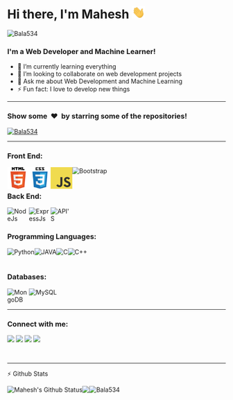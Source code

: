 # Hi there, I'm Mahesh <img src="https://raw.githubusercontent.com/ABSphreak/ABSphreak/master/gifs/Hi.gif" width="30px">
<p align="left"> 
  <img src="https://komarev.com/ghpvc/?username=Bala534" alt="Bala534" /> 
</p>

### I'm a Web Developer and Machine Learner!

- 🌱 I’m currently learning everything
- 👯 I’m looking to collaborate on web development projects
- 💬 Ask me about Web Development and Machine Learning
- ⚡ Fun fact: I love to develop new things

---

<h3>Show some &nbsp;❤️&nbsp; by starring some of the repositories!</h3>

<p align="left"> <a href="https://github.com/ryo-ma/github-profile-trophy"><img src="https://github-profile-trophy.vercel.app/?username=Bala534" alt="Bala534" /></a> </p>

---

### Front End:

<img align="left" alt="HTML5" width="50px" src="https://raw.githubusercontent.com/github/explore/80688e429a7d4ef2fca1e82350fe8e3517d3494d/topics/html/html.png" />
<img align="left" alt="CSS3" width="50px" src="https://raw.githubusercontent.com/github/explore/80688e429a7d4ef2fca1e82350fe8e3517d3494d/topics/css/css.png" />
<img align="left" alt="JavaScript" width="50px" src="https://raw.githubusercontent.com/github/explore/80688e429a7d4ef2fca1e82350fe8e3517d3494d/topics/javascript/javascript.png" />
<img align="left" alt="Bootstrap" src="https://img.icons8.com/color/50/000000/bootstrap.png"/>
<br />
<br />

### Back End:

<img align="left" alt="NodeJs" width="50px" src="https://coralogix.com/wp-content/uploads/2018/04/Coralogix-Nodejs-integration.jpg" />
<img align="left" alt="ExpressJs" width="50px" src="https://buttercms.com/static/images/tech_banners/ExpressJS.png" />
<img align="left" alt="API'S" width="50px" src="https://cdn2.hubspot.net/hubfs/274299/API.png" />
<br />
<br />

### Programming Languages:

<img align="left" alt="Python" src="https://img.icons8.com/ios-glyphs/50/000000/python.png" />
<img align="left" alt="JAVA" src="https://img.icons8.com/color/50/000000/java-coffee-cup-logo.png" />
<img align="left" alt="C" src="https://img.icons8.com/color/50/000000/c-programming.png" />
<img align="left" alt="C++" src="https://img.icons8.com/color/50/000000/c-plus-plus-logo.png"/>
<br/>
<br/>

### Databases:

<img align="left" alt = "MongoDB" width="50px" src="https://miro.medium.com/max/640/1*-ivYkzeuYJedPKdEdfnNlg.png"/>
<img align="left" alt = "MySQL" src="https://img.icons8.com/ios-filled/50/008080/mysql-logo.png"/>

<br/>
<br/>

---

### Connect with me:

[<img height="30" src="https://img.shields.io/badge/twitter-%231DA1F2.svg?&style=for-the-badge&logo=twitter&logoColor=white" />][twitter]
[<img height="30" src = "https://img.shields.io/badge/Youtube-%23E4405F.svg?&style=for-the-badge&logo=Youtube&logoColor=white">][Youtube] 
[<img height="30" src="https://img.shields.io/badge/linkedin-blue.svg?&style=for-the-badge&logo=linkedin&logoColor=white" />][LinkedIn]
<a href="mailto:balamaheshchilakala@gmail.com" style="text-decoration:none"><img height="30" src = "https://img.shields.io/badge/gmail-c14438?&style=for-the-badge&logo=gmail&logoColor=white"></a>

<br />

---

  :zap: Github Stats

  <img align="left" alt="Mahesh's Github Status" src="https://github-readme-stats.vercel.app/api?username=Bala534&show_icons=true&hide_border=true&theme=dracula" />
  <img align="left" src="https://github-readme-stats.vercel.app/api/top-langs/?username=Bala534&theme=dracula&layout=compact" />
  <img align="left" src="https://github-readme-streak-stats.herokuapp.com/?user=Bala534&theme=dracula" alt="Bala534" />
  
[twitter]: https://twitter.com/BalaMah12687138?s=09
[youtube]: https://www.youtube.com/channel/UCSa3rqufXOZ-COYonTIdWqg
[linkedin]: https://www.linkedin.com/in/bala-mahesh-27330b200
[gmail]: https://gmail.com
